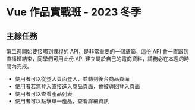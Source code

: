 # Vue 作品實戰班 - 2023 冬季

## 主線任務
第二週開始要接觸到課程的 API，是非常重要的一個章節，這份 API 會一直跟到直播班結束，同學們可用此份 API 建立屬於自己的電商資料，請務必在本週的時間內完成。



- 使用者可以從登入頁面登入，並轉到後台商品頁面
- 使用者若無登入直接進入商品頁面，會被導回登入頁面
- 使用者可以查看產品列表
- 使用者可以點擊單一產品，查看詳細資訊
